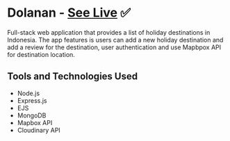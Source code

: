 # Dolanan - [See Live](https://serene-shelf-47659.herokuapp.com/) :white_check_mark:

Full-stack web application that provides a list of holiday destinations in Indonesia. The app features is users can add a new holiday destination and add a review for the destination, user authentication and use Mapbpox API for destination location.

## Tools and Technologies Used

- Node.js
- Express.js
- EJS
- MongoDB
- Mapbox API
- Cloudinary API
